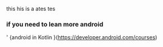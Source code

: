 this
his is a ates tes


### if you need to lean more android

' {android in Kotlin }(https://developer.android.com/courses)